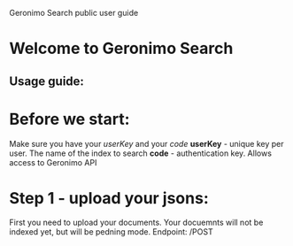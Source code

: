 Geronimo Search public user guide

# Welcome to Geronimo Search

## Usage guide:
# Before we start:
Make sure you have your *userKey* and your *code*
**userKey** - unique key per user. The name of the index to search
**code** - authentication key. Allows access to Geronimo API

# Step 1 - upload your jsons:
First you need to upload your documents. Your docuemnts will not be indexed yet, but will be pedning mode.
Endpoint:
/POST 

